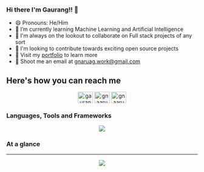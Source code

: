 ### Hi there I'm Gaurang!! 👋

- 😄 Pronouns: He/Him
- 🌱 I’m currently learning Machine Learning and Artificial Intelligence
- 👯 I'm always on the lookout to collaborate on Full stack projects of any sort
- 🐧 I'm looking to contribute towards exciting open source projects 
- 🎨 Visit my [portfolio](https://gnaaruag.netlify.app) to learn more
- 📧 Shoot me an email at [gnaruag.work@gmail.com](mailto:gnaruag.work@gmail.com)

## Here's how you can reach me
<div align="center">
  <a href="https://linkedin.com/gaurangratnaparkhi" target="blank"><img align="center" src="https://raw.githubusercontent.com/rahuldkjain/github-profile-readme-generator/master/src/images/icons/Social/linked-in-alt.svg" alt="gaurangratnaparkhi" height="30" width="40" /></a>
<a href="https://twitter.com/gnaaruag" target="blank"><img align="center" src="https://raw.githubusercontent.com/rahuldkjain/github-profile-readme-generator/master/src/images/icons/Social/twitter.svg" alt="gnaaruag" height="30" width="40" /></a>
<a href="https://instagram.com/gnaaruag" target="blank"><img align="center" src="https://raw.githubusercontent.com/rahuldkjain/github-profile-readme-generator/master/src/images/icons/Social/instagram.svg" alt="gnaaruag" height="30" width="40" /></a>
</div>



### Languages, Tools and Frameworks
<p align="center">
  <a href="https://skillicons.dev">
    <img src="https://skillicons.dev/icons?i=html,css,js,ts,java,python,mongo,express,react,nodejs,nextjs,postgres,mysql,sequelize,spring,tailwind,git,postman&perline=9" />
  </a>
</p>



### At a glance
---
<div align="center">
  <picture>
  <source
    srcset="https://github-readme-stats.vercel.app/api?username=gnaaruag&show_icons=true&theme=radical"
  />
  <img src="https://github-readme-stats.vercel.app/api?username=gnaaruag&show_icons=true&theme=radical" />
</picture>



</div>

<!--
**gnaaruag/gnaaruag** is a ✨ _special_ ✨ repository because its `README.md` (this file) appears on your GitHub profile.
[![HTML 5](https://img.shields.io/badge/HTML5-black?style=for-the-badge&logo=html5&logoColor=white)](https://github.com/gnaaruag)




